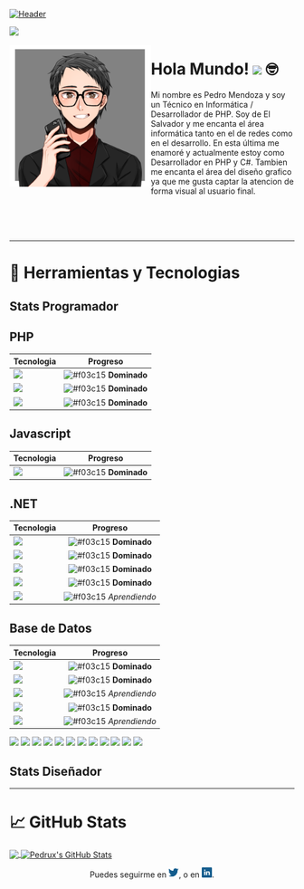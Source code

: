 [![Header](https://raw.githubusercontent.com/PedruxMendoza/PedruxMendoza/master/Banner.gif "Header")]()

![](https://komarev.com/ghpvc/?username=PedruxMendoza&color=135c8d)

<p>
  <img width="250" align="left" src="https://raw.githubusercontent.com/PedruxMendoza/PedruxMendoza/master/picrew.png">
</p>

# Hola Mundo! <img src="https://raw.githubusercontent.com/MartinHeinz/MartinHeinz/master/wave.gif" width="35px"> :nerd_face:

Mi nombre es Pedro Mendoza y soy un Técnico en Informática / Desarrollador de PHP. Soy de El Salvador y me encanta el área informática tanto en el de redes como en el desarrollo. En esta última me enamoré y actualmente estoy como Desarrollador en PHP y C#. Tambien me encanta el área del diseño grafico ya que me gusta captar la atencion de forma visual al usuario final.

<br><br><br>

---

# 🔧 Herramientas y Tecnologias

## Stats Programador

## PHP
| Tecnologia | Progreso |
| ------- | :-------: |
| ![](https://img.shields.io/badge/PHP-Vainilla-informational?style=flat&logo=php&logoColor=white&color=135c8d)  | ![#f03c15](https://placehold.it/15/17781B/000000?text=+) **Dominado**  |
| ![](https://img.shields.io/badge/Framework-CodeIgniter-informational?style=flat&logo=codeigniter&logoColor=white&color=135c8d) | ![#f03c15](https://placehold.it/15/17781B/000000?text=+) **Dominado**  |
| ![](https://img.shields.io/badge/Framework-Laravel-informational?style=flat&logo=laravel&logoColor=white&color=135c8d) | ![#f03c15](https://placehold.it/15/17781B/000000?text=+) **Dominado**  |

## Javascript
| Tecnologia | Progreso |
| ------- | :-------: |
| ![](https://img.shields.io/badge/Javascript-Vainilla-informational?style=flat&logo=javascript&logoColor=white&color=135c8d)  | ![#f03c15](https://placehold.it/15/17781B/000000?text=+) **Dominado**  |

## .NET
| Tecnologia | Progreso |
| ------- | :-------: |
| ![](https://img.shields.io/badge/.Net-Visual_Basic-informational?style=flat&logo=javascript&logoColor=white&color=135c8d)  | ![#f03c15](https://placehold.it/15/17781B/000000?text=+) **Dominado**  |
| ![](https://img.shields.io/badge/.Net-C_Sharp-informational?style=flat&logo=c-sharp&logoColor=white&color=135c8d)  | ![#f03c15](https://placehold.it/15/17781B/000000?text=+) **Dominado**  |
| ![](https://img.shields.io/badge/.Net-Console-informational?style=flat&logo=c-sharp&logoColor=white&color=135c8d)  | ![#f03c15](https://placehold.it/15/17781B/000000?text=+) **Dominado**  |
| ![](https://img.shields.io/badge/.Net-Windows_Forms-informational?style=flat&logo=c-sharp&logoColor=white&color=135c8d)  | ![#f03c15](https://placehold.it/15/17781B/000000?text=+) **Dominado**  |
| ![](https://img.shields.io/badge/.Net-WPF-informational?style=flat&logo=javascript&logoColor=white&color=135c8d)  | ![#f03c15](https://placehold.it/15/E70012/000000?text=+) *Aprendiendo*  |

## Base de Datos
| Tecnologia | Progreso |
| ------- | :-------: |
| ![](https://img.shields.io/badge/Gestor-MySQL-informational?style=flat&logo=mysql&logoColor=white&color=135c8d)  | ![#f03c15](https://placehold.it/15/17781B/000000?text=+) **Dominado**  |
| ![](https://img.shields.io/badge/Gestor-SQL_Server-informational?style=flat&logo=microsoft-sql-server&logoColor=white&color=135c8d)  | ![#f03c15](https://placehold.it/15/17781B/000000?text=+) **Dominado**  |
| ![](https://img.shields.io/badge/Gestor-Oracle-informational?style=flat&logo=oracle&logoColor=white&color=135c8d)  | ![#f03c15](https://placehold.it/15/E70012/000000?text=+) *Aprendiendo*  |
| ![](https://img.shields.io/badge/Lenguaje-Transact_SQL-informational?style=flat&logo=microsoft-sql-server&logoColor=white&color=135c8d)  | ![#f03c15](https://placehold.it/15/17781B/000000?text=+) **Dominado**  |
| ![](https://img.shields.io/badge/Lenguaje-PL/SQL-informational?style=flat&logo=oracle&logoColor=white&color=135c8d)  | ![#f03c15](https://placehold.it/15/E70012/000000?text=+) *Aprendiendo*  |

![](https://img.shields.io/badge/S.O.-Windows-informational?style=flat&logo=windows&logoColor=white&color=135c8d)
![](https://img.shields.io/badge/IDE-Visual_Code-informational?style=flat&logo=visual-studio-code&logoColor=white&color=135c8d)
![](https://img.shields.io/badge/IDE-Visual_Studio-informational?style=flat&logo=visual-studio&logoColor=white&color=135c8d)
![](https://img.shields.io/badge/Editor-Sublime_Text-informational?style=flat&logo=sublime-text&logoColor=white&color=135c8d)
![](https://img.shields.io/badge/Código-PHP-informational?style=flat&logo=php&logoColor=white&color=135c8d)
![](https://img.shields.io/badge/Código-C_Sharp-informational?style=flat&logo=c-sharp&logoColor=white&color=135c8d)
![](https://img.shields.io/badge/Código-JavaScript-informational?style=flat&logo=javascript&logoColor=white&color=135c8d)
![](https://img.shields.io/badge/Herramienta-MySQL-informational?style=flat&logo=mysql&logoColor=white&color=135c8d)
![](https://img.shields.io/badge/Herramienta-SQL_Server-informational?style=flat&logo=microsoft-sql-server&logoColor=white&color=135c8d)
![](https://img.shields.io/badge/Tecnología-Laravel-informational?style=flat&logo=laravel&logoColor=white&color=135c8d)
![](https://img.shields.io/badge/Tecnología-CodeIgniter-informational?style=flat&logo=codeigniter&logoColor=white&color=135c8d)
![](https://img.shields.io/badge/Tecnología-Bootstrap-informational?style=flat&logo=bootstrap&logoColor=white&color=135c8d)

## Stats Diseñador

---

# 📈 GitHub Stats
<a href="https://github.com/PedruxMendoza">
  <img align="center" src="https://github-readme-stats.vercel.app/api/top-langs/?username=PedruxMendoza&hide=html&title_color=ffffff&text_color=c9cacc&icon_color=135c8d&bg_color=0D1117&hide_border=true" />
</a>
<a href="https://github.com/PedruxMendoza">
  <img align="center" src="https://github-readme-stats.vercel.app/api?username=PedruxMendoza&show_icons=true&line_height=27&count_private=true&title_color=ffffff&text_color=c9cacc&icon_color=135c8d&bg_color=0D1117&hide_border=true" alt="Pedrux's GitHub Stats" />
</a>
<br> 

<p align="center">
  Puedes seguirme en <a href="https://www.twitter.com/PedruxMendoza"><img width="18" src="https://raw.githubusercontent.com/PedruxMendoza/PedruxMendoza/master/twitter.png"></a>, o en <a href="https://www.linkedin.com/in/pedro-mendoza-ba275469/"/><img width="18" src="https://raw.githubusercontent.com/PedruxMendoza/PedruxMendoza/master/linkedin.png"></a>.
</p>

<!--
**PedruxMendoza/PedruxMendoza** is a ✨ _special_ ✨ repository because its `README.md` (this file) appears on your GitHub profile.

Here are some ideas to get you started:

- 🔭 I’m currently working on ...
- 🌱 I’m currently learning ...
- 👯 I’m looking to collaborate on ...
- 🤔 I’m looking for help with ...
- 💬 Ask me about ...
- 📫 How to reach me: ...
- 😄 Pronouns: ...
- ⚡ Fun fact: ...
-->
